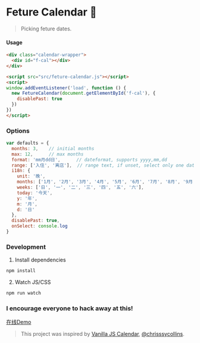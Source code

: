 # Feture Calendar 🍦

> Picking feture dates.

#### Usage

```html
<div class="calendar-wrapper">
  <div id="f-cal"></div>
</div>
```

```html
<script src="src/feture-calendar.js"></script>
<script>
window.addEventListener('load', function () {
  new FetureCalendar(document.getElementById('f-cal'), {
    disablePast: true
  })
})
</script>
```

### Options
```javascript
var defaults = {
  months: 3,    // initial months
  max: 12,      // max months
  format: 'mm月dd日',      // dateformat, supports yyyy,mm,dd
  range: ['入住', '离店'],  // range text, if unset, select only one date
  i18n: {
    unit: '晚',
    months: ['1月', '2月', '3月', '4月', '5月', '6月', '7月', '8月', '9月', '10月', '11月', '12月'],
    weeks: ['日', '一', '二', '三', '四', '五', '六'],
    today: '今天',
    y: '年',
    m: '月',
    d: '日'
  },
  disablePast: true,
  onSelect: console.log
}
```

### Development

1. Install dependencies

```bash
npm install
```

2. Watch JS/CSS

```bash
npm run watch
```

### I encourage everyone to hack away at this!

[在线Demo](http://antares.hao0.me)

> This project was inspired by [Vanilla JS Calendar](https://github.com/chrisssycollins/vanilla-calendar), [@chrisssycollins](https://github.com/chrisssycollins).
